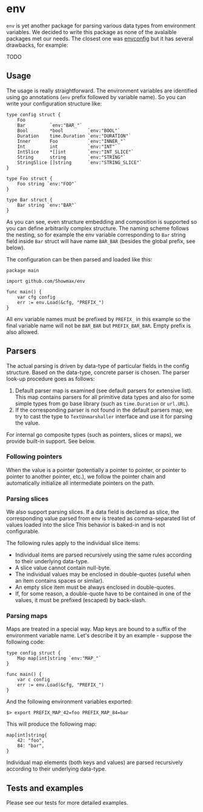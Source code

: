 # env
`env` is yet another package for parsing various data types from environment
variables. We decided to write this package as none of the avalaible
packages met our needs. The closest one was
[envconfig](https://github.com/kelseyhightower/envconfig) but it has several
drawbacks, for example:

TODO

## Usage

The usage is really straightforward. The environment variables are
identified using go annotations (`env` prefix followed by variable name). So
you can write your configuration structure like:

```
type config struct {
	Foo
	Bar         `env:"BAR_"`
	Bool        *bool         `env:"BOOL"`
	Duration    time.Duration `env:"DURATION"`
	Inner       Foo           `env:"INNER_"`
	Int         int           `env:"INT"`
	IntSlice    *[]int        `env:"INT_SLICE"`
	String      string        `env:"STRING"`
	StringSlice []string      `env:"STRING_SLICE"`
}

type Foo struct {
	Foo string `env:"FOO"`
}

type Bar struct {
	Bar string `env:"BAR"`
}

```

As you can see, even structure embedding and composition is supported so you
can define arbitrarily complex structure. The naming scheme follows the
nesting, so for example the env variable corresponding to `Bar` string field
inside `Bar` struct will have name `BAR_BAR` (besides the global prefix, see
below).

The configuration can be then parsed and loaded like this:

```
package main

import github.com/Showmax/env

func main() {
	var cfg config
	err := env.Load(&cfg, "PREFIX_")
}
```

All env variable names must be prefixed by `PREFIX_` in this example so the
final variable name will not be `BAR_BAR` but `PREFIX_BAR_BAR`. Empty prefix
is also allowed.

## Parsers

The actual parsing is driven by data-type of particular fields in the config
structure. Based on the data-type, concrete parser is chosen. The parser
look-up procedure goes as follows:

1. Default parser map is examined (see default parsers for extensive list).
   This map contains parsers for all primitive data types and also for some
   simple types from go base library (such as `time.Duration` or `url.URL`).
2. If the corresponding parser is not found in the default parsers map, we
   try to cast the type to `TextUnmarshaller` interface and use it for
   parsing the value.

For internal go composite types (such as pointers, slices or maps), we
provide built-in support. See below.

### Following pointers

When the value is a pointer (potentially a pointer to pointer, or pointer to
pointer to another pointer, etc.), we follow the pointer chain and
automatically initialize all intermediate pointers on the path.

### Parsing slices

We also support parsing slices. If a data field is declared as slice, the
corresponding value parsed from env is treated as comma-separated list of
values loaded into the slice This behavior is baked-in and is not
configurable.

The following rules apply to the individual slice items:

* Individual items are parsed recursively using the same rules according to
  their underlying data-type.
* A slice value cannot contain null-byte.
* The individual values may be enclosed in double-quotes (useful when an
  item contains spaces or similar).
* An empty slice item must be always enclosed in double-quotes.
* If, for some reason, a double-quote have to be contained in one of the
  values, it must be prefixed (escaped) by back-slash.

### Parsing maps

Maps are treated in a special way. Map keys are bound to a suffix of the
environment variable name. Let's describe it by an example - suppose the
following code:

```
type config struct {
	Map map[int]string `env:"MAP_"`
}

func main() {
	var c config
	err := env.Load(&cfg, "PREFIX_")
}
```

And the following environment variables exported:

```
$> export PREFIX_MAP_42=foo PREFIX_MAP_84=bar
```

This will produce the following map:

```
map[int]string{
	42: "foo",
	84: "bar",
}
```

Individual map elements (both keys and values) are parsed recursively
according to their underlying data-type.

## Tests and examples

Please see our tests for more detailed examples.
